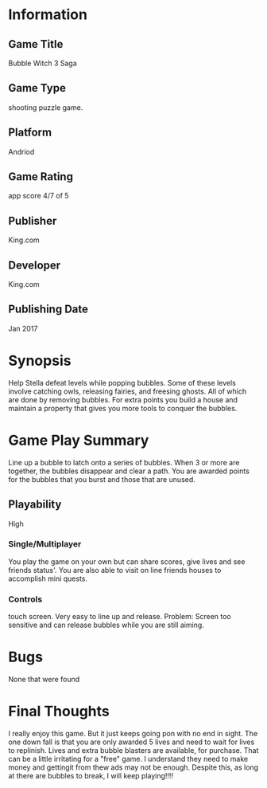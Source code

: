 # Information
## Game Title
Bubble Witch 3 Saga
## Game Type
shooting puzzle game.
## Platform
Andriod
## Game Rating
app score 4/7 of 5
## Publisher
King.com
## Developer
King.com
## Publishing Date
Jan 2017 
# Synopsis
Help Stella defeat levels while popping bubbles. Some of these levels involve catching owls, releasing fairies, and freesing ghosts. All of which are done by removing bubbles. For extra points you build a house and maintain a property that gives you more tools to conquer the bubbles.

# Game Play Summary
Line up a bubble to latch onto a series of bubbles. When 3 or more are together, the bubbles disappear and clear a path. You are awarded points for the bubbles that you burst and those that are unused.

## Playability
High
### Single/Multiplayer
You play the game on your own but can share scores, give lives and see friends status'. You are also able to visit on line friends houses to accomplish mini quests.

### Controls
touch screen. Very easy to line up and release. Problem: Screen too sensitive and can release bubbles while you are still aiming.

# Bugs
None that were found

# Final Thoughts
I really enjoy this game. But it just keeps going pon with no end in sight. The one down fall is that you are only awarded 5 lives and need to wait for lives to replinish. Lives and extra bubble blasters are available, for purchase. That can be a little irritating for a "free" game. I understand they need to make money and gettingit from thew ads may not be enough. Despite this, as long at there are bubbles to break, I will keep playing!!!!

